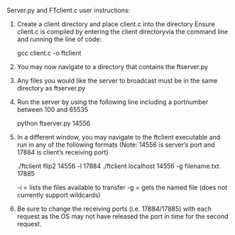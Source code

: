 Server.py and FTclient.c user instructions:

1. Create a client directory and place client.c into the directory 
   Ensure client.c is compiled by entering the client directoryvia the command line and running the line of code:

	gcc client.c -o ftclient

2. You may now navigate to a directory that contains the ftserver.py

3. Any files you would like the server to broadcast must be in the same directory as ftserver.py

4. Run the server by using the following line including a portnumber between 100 and 65535

	python ftserver.py 14556

5. In a different window, you may navigate to the ftclient executable and run in any of the following formats
(Note: 14556 is server’s port and 17884 is client’s receiving port)

	./ftclient flip2 14556 -l 17884	
	./ftclient localhost 14556 -g filename.txt  17885

	-i = lists the files available to transfer
	-g = gets the named file (does not currently support wildcards)

6. Be sure to change the receiving ports (i.e. 17884/17885) with each request as the OS may not have released the port in time for the second request.

